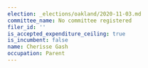 ```yaml
---
election: _elections/oakland/2020-11-03.md
committee_name: No committee registered
filer_id: ''
is_accepted_expenditure_ceiling: true
is_incumbent: false
name: Cherisse Gash
occupation: Parent
---
```

